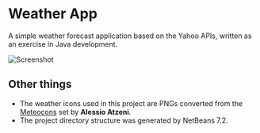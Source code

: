 # Weather App
A simple weather forecast application based on the Yahoo APIs, written as an exercise in Java development.

![Screenshot](http://www.gabrielecirulli.com/p//Forecast-20130103-025446.png)

## Other things
 - The weather icons used in this project are PNGs converted from the [Meteocons](http://www.alessioatzeni.com/meteocons/) set by **Alessio Atzeni**.
 - The project directory structure was generated by NetBeans 7.2.
